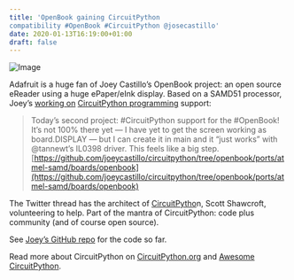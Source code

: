```yaml
---
title: 'OpenBook gaining CircuitPython
compatibility #OpenBook #CircuitPython @josecastillo'
date: 2020-01-13T16:19:00+01:00
draft: false
---
```


![Image](https://pbs.twimg.com/media/EN3s9GPWoAAd7ke?format=jpg&name=900x900)

Adafruit is a huge fan of Joey Castillo’s OpenBook project: an open source eReader using a huge ePaper/eInk display. Based on a SAMD51 processor, Joey’s [working on](https://twitter.com/josecastillo/status/1215388022692372480) [CircuitPython programming](https://circuitpython.org/) support:

> Today’s second project: #CircuitPython support for the #OpenBook! It’s not 100% there yet — I have yet to get the screen working as board.DISPLAY — but I can create it in main and it “just works” with @tannewt’s IL0398 driver. This feels like a big step. [https://github.com/joeycastillo/circuitpython/tree/openbook/ports/atmel-samd/boards/openbook](https://github.com/joeycastillo/circuitpython/tree/openbook/ports/atmel-samd/boards/openbook)

The Twitter thread has the architect of [CircuitPytho](https://circuitpython.org/)n, Scott Shawcroft, volunteering to help. Part of the mantra of CircuitPython: code plus community (and of course open source).

See [Joey’s GitHub repo](https://github.com/joeycastillo/circuitpython/tree/openbook/ports/atmel-samd/boards/openbook) for the code so far.

Read more about CircuitPython on [CircuitPython.org](https://circuitpython.org/) and [Awesome CircuitPython](https://github.com/adafruit/awesome-circuitpython).